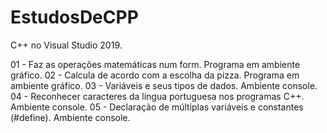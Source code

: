 # EstudosDeCPP
C++ no Visual Studio 2019.

01 - Faz as operações matemáticas num form. Programa em ambiente gráfico. 
02 - Calcula de acordo com a escolha da pizza. Programa em ambiente gráfico. 
03 - Variáveis e seus tipos de dados. Ambiente console. 
04 - Reconhecer caracteres da língua portuguesa nos programas C++. Ambiente console. 
05 - Declaração de múltiplas variáveis e constantes (#define). Ambiente console. 

